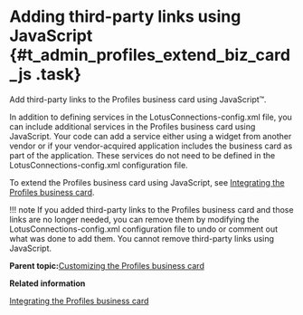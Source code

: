 # Adding third-party links using JavaScript {#t_admin_profiles_extend_biz_card_js .task}

Add third-party links to the Profiles business card using JavaScript™.

In addition to defining services in the LotusConnections-config.xml file, you can include additional services in the Profiles business card using JavaScript. Your code can add a service either using a widget from another vendor or if your vendor-acquired application includes the business card as part of the application. These services do not need to be defined in the LotusConnections-config.xml configuration file.

To extend the Profiles business card using JavaScript, see [Integrating the Profiles business card](t_admin_profiles_include_biz_card.md).

!!! note
    If you added third-party links to the Profiles business card and those links are no longer needed, you can remove them by modifying the LotusConnections-config.xml configuration file to undo or comment out what was done to add them. You cannot remove third-party links using JavaScript.

**Parent topic:**[Customizing the Profiles business card](../customize/c_admin_profiles_customize_biz_card_links.md)

**Related information**  


[Integrating the Profiles business card](../customize/t_admin_profiles_include_biz_card.md)

